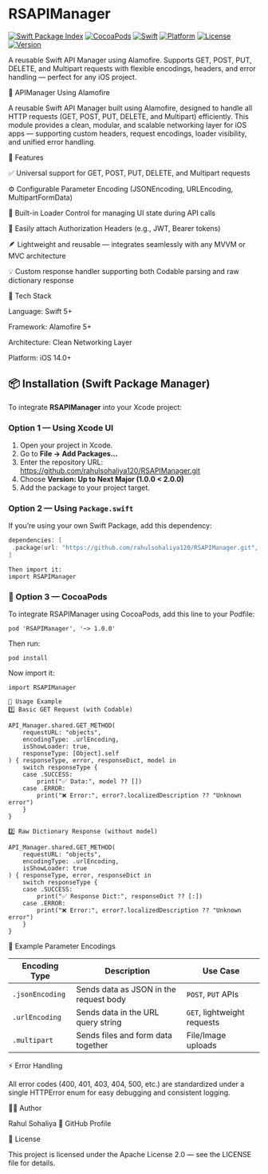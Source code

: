 # RSAPIManager

[![Swift Package Index](https://img.shields.io/badge/Swift_Package_Index-Available-green?logo=swift)](https://swiftpackageindex.com/rahulsohaliya120/RSAPIManager)
[![CocoaPods](https://img.shields.io/badge/CocoaPods-Available-red?logo=cocoapods)](https://cocoapods.org/pods/RSAPIManager)
[![Swift](https://img.shields.io/badge/Swift-5.9+-orange?logo=swift)](https://swift.org)
[![Platform](https://img.shields.io/badge/platforms-iOS%2016%2B-blue)](https://swiftpackageindex.com/rahulsohaliya120/RSAPIManager)
[![License](https://img.shields.io/badge/license-Apache%202.0-lightgrey)](LICENSE)
[![Version](https://img.shields.io/badge/SPM-1.0.0-brightgreen)](https://github.com/rahulsohaliya120/RSAPIManager/releases)

A reusable Swift API Manager using Alamofire. Supports GET, POST, PUT, DELETE, and Multipart requests with flexible encodings, headers, and error handling — perfect for any iOS project.

🚀 APIManager Using Alamofire

A reusable Swift API Manager built using Alamofire, designed to handle all HTTP requests (GET, POST, PUT, DELETE, and Multipart) efficiently.
This module provides a clean, modular, and scalable networking layer for iOS apps — supporting custom headers, request encodings, loader visibility, and unified error handling.

🧩 Features

✅ Universal support for GET, POST, PUT, DELETE, and Multipart requests

⚙️ Configurable Parameter Encoding (JSONEncoding, URLEncoding, MultipartFormData)

🧱 Built-in Loader Control for managing UI state during API calls

🔐 Easily attach Authorization Headers (e.g., JWT, Bearer tokens)

🪶 Lightweight and reusable — integrates seamlessly with any MVVM or MVC architecture

💡 Custom response handler supporting both Codable parsing and raw dictionary response

🧰 Tech Stack

Language: Swift 5+

Framework: Alamofire 5+

Architecture: Clean Networking Layer

Platform: iOS 14.0+

## 📦 Installation (Swift Package Manager)

To integrate **RSAPIManager** into your Xcode project:

### Option 1 — Using Xcode UI
1. Open your project in Xcode.  
2. Go to **File → Add Packages...**  
3. Enter the repository URL: https://github.com/rahulsohaliya120/RSAPIManager.git
4. Choose **Version: Up to Next Major (1.0.0 < 2.0.0)**  
5. Add the package to your project target.

### Option 2 — Using `Package.swift`
If you’re using your own Swift Package, add this dependency:

```swift
dependencies: [
 .package(url: "https://github.com/rahulsohaliya120/RSAPIManager.git", from: "1.0.0")
]
```

```
Then import it:
import RSAPIManager
```

### 🧩 Option 3 — CocoaPods

To integrate RSAPIManager using CocoaPods, add this line to your Podfile:
```
pod 'RSAPIManager', '~> 1.0.0'
```

Then run:
```
pod install
```

Now import it:
```
import RSAPIManager
```

```
🧠 Usage Example
1️⃣ Basic GET Request (with Codable)

API_Manager.shared.GET_METHOD(
    requestURL: "objects",
    encodingType: .urlEncoding,
    isShowLoader: true,
    responseType: [Object].self
) { responseType, error, responseDict, model in
    switch responseType {
    case .SUCCESS:
        print("✅ Data:", model ?? [])
    case .ERROR:
        print("❌ Error:", error?.localizedDescription ?? "Unknown error")
    }
}

2️⃣ Raw Dictionary Response (without model)

API_Manager.shared.GET_METHOD(
    requestURL: "objects",
    encodingType: .urlEncoding,
    isShowLoader: true
) { responseType, error, responseDict in
    switch responseType {
    case .SUCCESS:
        print("✅ Response Dict:", responseDict ?? [:])
    case .ERROR:
        print("❌ Error:", error?.localizedDescription ?? "Unknown error")
    }
}
```

🧩 Example Parameter Encodings

| Encoding Type   | Description                            | Use Case                    |
| --------------- | -------------------------------------- | --------------------------- |
| `.jsonEncoding` | Sends data as JSON in the request body | `POST`, `PUT` APIs          |
| `.urlEncoding`  | Sends data in the URL query string     | `GET`, lightweight requests |
| `.multipart`    | Sends files and form data together     | File/Image uploads          |

⚡ Error Handling

All error codes (400, 401, 403, 404, 500, etc.) are standardized under a single HTTPError enum for easy debugging and consistent logging.

🧑‍💻 Author

Rahul Sohaliya
📧 GitHub Profile

🪪 License

This project is licensed under the Apache License 2.0 — see the LICENSE
 file for details.
